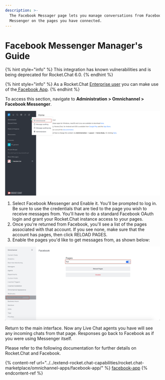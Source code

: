 ```yaml
---
description: >-
  The Facebook Messager page lets you manage conversations from Facebook
  Messenger on the pages you have connected.
---
```


# Facebook Messenger Manager's Guide

{% hint style="info" %}
This integration has known vulnerabilities and is being deprecated for Rocket.Chat 6.0.&#x20;
{% endhint %}

{% hint style="info" %}
As a Rocket.Chat [Enterprise user](../../setup-and-configure-rocket.chat/enterprise-edition-trial/) you can make use of the[ Facebook App](../../extend-rocket.chat-capabilities/rocket.chat-marketplace/omnichannel-apps/facebook-app/).
{% endhint %}

To access this section, navigate to **Administration > Omnichannel > Facebook Messenger**.

![](<../../.gitbook/assets/0 (8) (5) (5) (5) (5) (5) (4) (4) (1) (1) (1) (1) (12) (10) (1) (1).png>)

1. Select Facebook Messenger and Enable it. You'll be prompted to log in. Be sure to use the credentials that are tied to the page you wish to receive messages from. You'll have to do a standard Facebook OAuth login and grant your Rocket.Chat instance access to your pages.
2. Once you're returned from Facebook, you'll see a list of the pages associated with that account. If you see none, make sure that the account has pages, then click RELOAD PAGES.
3. Enable the pages you'd like to get messages from, as shown below:

![](<../../.gitbook/assets/image (41).png>)

Return to the main interface. Now any Live Chat agents you have will see any incoming chats from that page. Responses go back to Facebook as if you were using Messenger itself.

Please refer to the following documentation for further details on Rocket.Chat and Facebook.

{% content-ref url="../../extend-rocket.chat-capabilities/rocket.chat-marketplace/omnichannel-apps/facebook-app/" %}
[facebook-app](../../extend-rocket.chat-capabilities/rocket.chat-marketplace/omnichannel-apps/facebook-app/)
{% endcontent-ref %}
